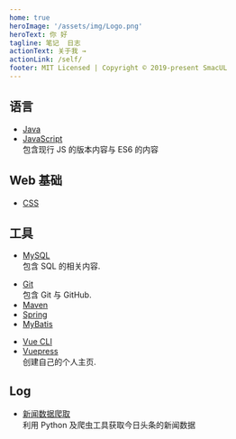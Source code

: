 ```yaml
---
home: true
heroImage: '/assets/img/Logo.png'
heroText: 你 好
tagline: 笔记  日志
actionText: 关于我 →
actionLink: /self/
footer: MIT Licensed | Copyright © 2019-present SmacUL
---
```


<!-- ## 万恶之源
- [数据结构](/basic/datastructure/)
- [计算机网络](/basic/network/) -->

## 语言
- [Java](./lang/java)
- [JavaScript](./lang/js)   
    包含现行 JS 的版本内容与 ES6 的内容
<!-- - [Python](./lang/python) -->

## Web 基础
- [CSS](./web/css)

## 工具
- [MySQL](./tool/mysql)  
    包含 SQL 的相关内容. 
<!-- - [Webpack](./tool/webpack/文档阅读)  -->
- [Git](./tool/git/Git)   
    包含 Git 与 GitHub.  
- [Maven](./tool/maven/Maven)
- [Spring](./tool/spring)
- [MyBatis](./tool/mybatis/MyBatis)
<!-- - [Hibernate](./tool/hibernate/Hibernate) -->
- [Vue CLI](./tool/vuecli)
- [Vuepress](./tool/vuepress)  
    创建自己的个人主页. 

## Log
- [新闻数据爬取](./log/新闻数据爬虫)  
    利用 Python 及爬虫工具获取今日头条的新闻数据